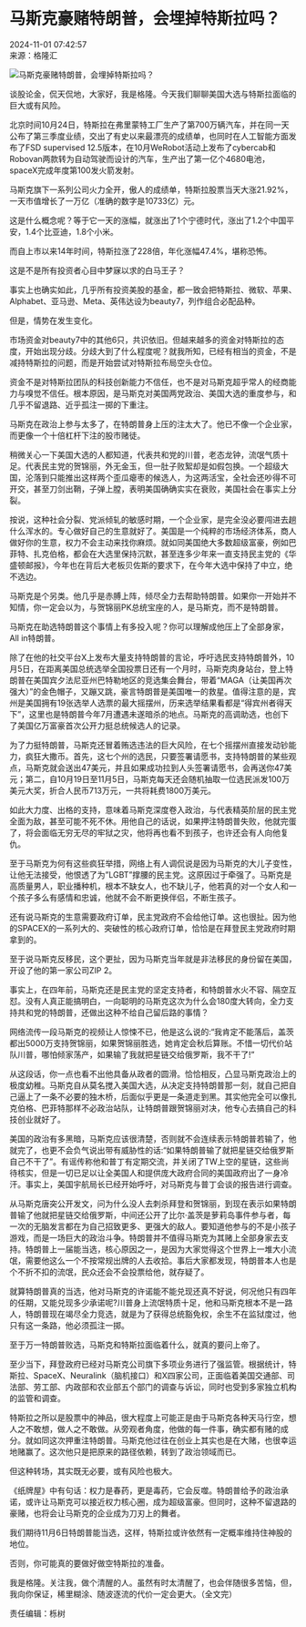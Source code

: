 # 马斯克豪赌特朗普，会埋掉特斯拉吗？

2024-11-01 07:42:57  
来源：格隆汇  

![马斯克豪赌特朗普，会埋掉特斯拉吗？](http://img.jrjimg.cn/2024/11/cms_20241101074257255.jpg)

谈股论金，侃天侃地，大家好，我是格隆。今天我们聊聊美国大选与特斯拉面临的巨大或有风险。

北京时间10月24日，特斯拉在弗里蒙特工厂生产了第700万辆汽车，并在同一天公布了第三季度业绩，交出了有史以来最漂亮的成绩单，也同时在人工智能方面发布了FSD supervised 12.5版本，在10月WeRobot活动上发布了cybercab和Robovan两款转为自动驾驶而设计的汽车，生产出了第一亿个4680电池，spaceX完成年度第100发火箭发射。

马斯克旗下一系列公司火力全开，傲人的成绩单，特斯拉股票当天大涨21.92%，一天市值增长了一万亿（准确的数字是10733亿）元。

这是什么概念呢？等于它一天的涨幅，就涨出了1个宁德时代，涨出了1.2个中国平安，1.4个比亚迪，1.8个小米。

而自上市以来14年时间，特斯拉涨了228倍，年化涨幅47.4%，堪称恐怖。

这是不是所有投资者心目中梦寐以求的白马王子？

事实上也确实如此，几乎所有投资美股的基金，都一致会把特斯拉、微软、苹果、Alphabet、亚马逊、Meta、英伟达设为beauty7，列作组合必配品种。

但是，情势在发生变化。

市场资金对beauty7中的其他6只，共识依旧。但越来越多的资金对特斯拉的态度，开始出现分歧。分歧大到了什么程度呢？就我所知，已经有相当的资金，不是减持特斯拉的问题，而是开始尝试对特斯拉布局空头仓位。

资金不是对特斯拉团队的科技创新能力不信任，也不是对马斯克超乎常人的经商能力与嗅觉不信任。根本原因，是马斯克对美国两党政治、美国大选的重度参与，和几乎不留退路、近乎孤注一掷的下重注。

马斯克在政治上参与太多了，在特朗普身上压的注太大了。他已不像一个企业家，而更像一个十倍杠杆下注的股市赌徒。

稍微关心一下美国大选的人都知道，代表共和党的川普，老态龙钟，流氓气质十足。代表民主党的贺锦丽，外无金玉，但一肚子败絮却是如假包换。一个超级大国，沦落到只能推出这样两个歪瓜瘪枣的候选人，为这两活宝，全社会还吵得不可开交，甚至刀剑出鞘，子弹上膛，表明美国确确实实在衰败，美国社会在事实上分裂。

按说，这种社会分裂、党派倾轧的敏感时期，一个企业家，是完全没必要闯进去趟什么浑水的。专心做好自己的生意就好了。美国是一个纯粹的市场经济体系，商人做好你的生意，权力不会主动来找你麻烦。就如同美国绝大多数超级富豪，例如巴菲特、扎克伯格，都会在大选里保持沉默，甚至连多少年来一直支持民主党的《华盛顿邮报》，今年也在背后大老板贝佐斯的要求下，在今年大选中保持了中立，绝不选边。

马斯克是个另类。他几乎是赤膊上阵，倾尽全力去帮助特朗普。如果你一开始并不知情，你一定会以为，与贺锦丽PK总统宝座的人，是马斯克，而不是特朗普。

马斯克在助选特朗普这个事情上有多投入呢？你可以理解成他压上了全部身家， All in特朗普。

除了在他的社交平台X上发布大量支持特朗普的言论，呼吁选民支持特朗普外，10月5日，在距离美国总统选举全国投票日还有一个月时，马斯克肉身站台，登上特朗普在美国宾夕法尼亚州巴特勒地区的竞选集会舞台，带着“MAGA（让美国再次强大）”的金色帽子，又蹦又跳，豪言特朗普是美国唯一的救星。值得注意的是，宾州是美国拥有19张选举人选票的最大摇摆州，历来选举结果看都是“得宾州者得天下”，这里也是特朗普今年7月遭遇未遂暗杀的地点。马斯克的高调助选，也创下了美国亿万富豪首次公开力挺总统候选人的记录。

为了力挺特朗普，马斯克还冒着贿选违法的巨大风险，在七个摇摆州直接发动钞能力，疯狂大撒币。首先，这七个州的选民，只要签署请愿书，支持特朗普的某些观点，马斯克就会送出47美元，并且如果成功拉到人头签署请愿书，会再送你47美元；第二，自10月19日至11月5日，马斯克每天还会随机抽取一位选民派发100万美元大奖，折合人民币713万元，一共将耗费1800万美元。

如此大力度、出格的支持，意味着马斯克深度卷入政治，与代表精英阶层的民主党全面为敌，甚至可能不死不休。用他自己的话说，如果押注特朗普失败，他就完蛋了，将会面临无穷无尽的牢狱之灾，他将再也看不到孩子，也许还会有人向他复仇。

至于马斯克为何有这些疯狂举措，网络上有人调侃说是因为马斯克的大儿子变性，让他无法接受，他恨透了为”LGBT”撑腰的民主党。这原因过于牵强了。马斯克是高质量男人，职业播种机，根本不缺女人，也不缺儿子，他若真的对一个女人和一个孩子多么有感情和忠诚，他就不会不断更换伴侣，不断生孩子。

还有说马斯克的生意需要政府订单，民主党政府不会给他订单。这也很扯。因为他的SPACEX的一系列大的、突破性的核心政府订单，恰恰是在拜登民主党政府时期拿到的。

至于说马斯克反移民，这个更扯，因为马斯克当年就是非法移民的身份留在美国，开设了他的第一家公司ZIP 2。

事实上，在四年前，马斯克还是民主党的坚定支持者，和特朗普水火不容、隔空互怼。没有人真正能搞明白，一向聪明的马斯克这次为什么会180度大转向，全力支持共和党的特朗普，还做出这种不给自己留后路的事情？

网络流传一段马斯克的视频让人惊悚不已，他是这么说的:“我肯定不能落后，盖茨都出5000万支持贺锦丽，如果贺锦丽胜选，她肯定会秋后算账。不惜一切代价站队川普，哪怕倾家荡产，如果输了我就把星链交给俄罗斯，我不干了!”

从这段话，你一点也看不出他具备从政者的圆滑。恰恰相反，凸显马斯克政治上的极度幼稚。马斯克自从莫名搅入美国大选，从决定支持特朗普那一刻，就自己把自己逼上了一条不必要的独木桥，后面似乎更是一条道走到黑。其实他完全可以像扎克伯格、巴菲特那样不必政治站队，让特朗普跟贺锦丽对决，他专心去搞自己的科技创业就好了。

美国的政治有多黑暗，马斯克应该很清楚，否则就不会连续表示特朗普若输了，他就完了，也更不会负气说出带有威胁性的话:“如果特朗普输了就把星链交给俄罗斯自己不干了”。有谣传称他和普丁有定期交流，并关闭了TW上空的星链，这些尚待核实，但是一切已足以让全美国人和提供庞大政府合同的美国政府出了一身冷汗。事实上，美国宇航局长已经开始呼吁，对马斯克与普丁会谈的报告进行调查。

从马斯克唐突公开发文，问为什么没人去刺杀拜登和贺锦丽，到现在表示如果特朗普输了他就把星链交给俄罗斯，中间还公开了比尔·盖茨是萝莉岛事件参与者，每一次的无脑发言都在为自己招致更多、更强大的敌人。要知道他参与的不是小孩子游戏，而是一场巨大的政治斗争。特朗普并不值得马斯克为其赌上全部身家去支持。特朗普上一届能当选，核心原因之一，是因为大家觉得这个世界上一堆大小流氓，需要他这么一个不按常规出牌的人去收拾。事后大家都发现，特朗普本人也是个不折不扣的流氓，民众还会不会投票给他，就存疑了。

就算特朗普真的当选，他对马斯克的许诺能不能兑现还真不好说，何况他只有四年的任期，又能兑现多少承诺呢?川普身上流氓特质十足，他和马斯克根本不是一路人，特朗普现在竭尽全力竞选，就是为了获得总统豁免权，余生不在监狱度过，他只有这一条路，他必须孤注一掷。

至于万一特朗普败选，马斯克和特斯拉面临着什么，就真的要问上帝了。

至少当下，拜登政府已经对马斯克公司旗下多项业务进行了强监管。根据统计，特斯拉、SpaceX、Neuralink（脑机接口）和X四家公司，正面临着美国交通部、司法部、劳工部、内政部和农业部五个部门的调查与诉讼，同时也受到多家独立机构的监管和调查。

特斯拉之所以是股票中的神品，很大程度上可能正是由于马斯克各种天马行空，想人之不敢想，做人之不敢做。从旁观者角度，他做的每一件事，确实都有赌的成分。就如同这次押重注特朗普。马斯克他过往在创业上其实也是在大赌，也很幸运地赌赢了。这次他只是把原来的路径依赖，转到了政治领域而已。

但这种转场，其实既无必要，或有风险也极大。

《纸牌屋》中有句话：权力是春药，更是毒药，它会反噬。特朗普给予的政治承诺，或许让马斯克可以接近权力核心圈，成为超级富豪。但同时，这种不留退路的豪赌，也将会让马斯克的企业成为刀刃上的舞者。

我们期待11月6日特朗普能当选，这样，特斯拉或许依然有一定概率维持住神股的地位。

否则，你可能真的要做好做空特斯拉的准备。

我是格隆。关注我，做个清醒的人。虽然有时太清醒了，也会伴随很多苦恼，但，我向你保证，稀里糊涂、随波逐流的代价一定会更大。（全文完）

责任编辑：栎树
<!-- tcd_original_link https://usstock.jrj.com.cn/2024/11/01074244815545.shtml -->
